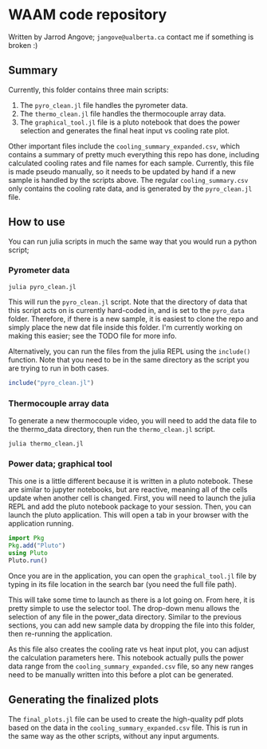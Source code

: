 # WAAM code repository

Written by Jarrod Angove; `jangove@ualberta.ca` contact me if something is broken :)

## Summary

Currently, this folder contains three main scripts:

1. The `pyro_clean.jl` file handles the pyrometer data.
2. The `thermo_clean.jl` file handles the thermocouple array data.
3. The `graphical_tool.jl` file is a pluto notebook that does the power selection and generates the final heat input vs cooling rate plot. 

Other important files include the `cooling_summary_expanded.csv`, which contains a summary of pretty much everything this repo has done, including calculated cooling rates and file names for each sample. Currently, this file is made pseudo manually, so it needs to be updated by hand if a new sample is handled by the scripts above. The regular `cooling_summary.csv` only contains the cooling rate data, and is generated by the `pyro_clean.jl` file.

## How to use

You can run julia scripts in much the same way that you would run a python script;

### Pyrometer data

```shell
julia pyro_clean.jl
```

This will run the `pyro_clean.jl` script. Note that the directory of data that this script acts on is currently hard-coded in, and is set to the `pyro_data` folder. Therefore, if there is a new sample, it is easiest to clone the repo and simply place the new dat file inside this folder. I'm currently working on making this easier; see the TODO file for more info.

Alternatively, you can run the files from the julia REPL using the `include()` function. Note that you need to be in the same directory as the script you are trying to run in both cases. 

```julia
include("pyro_clean.jl")
```

### Thermocouple array data

To generate a new thermocouple video, you will need to add the data file to the thermo_data directory, then run the `thermo_clean.jl` script. 

```shell
julia thermo_clean.jl
```

### Power data; graphical tool

This one is a little different because it is written in a pluto notebook. These are similar to jupyter notebooks, but are reactive, meaning all of the cells update when another cell is changed. First, you will need to launch the julia REPL and add the pluto notebook package to your session. Then, you can launch the pluto application. This will open a tab in your browser with the application running. 

```julia
import Pkg
Pkg.add("Pluto")
using Pluto 
Pluto.run()
```

Once you are in the application, you can open the `graphical_tool.jl` file by typing in its file location in the search bar (you need the full file path).

This will take some time to launch as there is a lot going on. From here, it is pretty simple to use the selector tool. The drop-down menu allows the selection of any file in the power_data directory. Similar to the previous sections, you can add new sample data by dropping the file into this folder, then re-running the application. 

As this file also creates the cooling rate vs heat input plot, you can adjust the calculation parameters here. This notebook actually pulls the power data range from the `cooling_summary_expanded.csv` file, so any new ranges need to be manually written into this before a plot can be generated. 

## Generating the finalized plots

The `final_plots.jl` file can be used to create the high-quality pdf plots based on the data in the `cooling_summary_expanded.csv` file. This is run in the same way as the other scripts, without any input arguments. 
